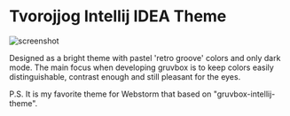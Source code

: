 # Tvorojjog Intellij IDEA Theme

<!-- Plugin description -->
![screenshot](https://plugins.jetbrains.com/files/12310/screenshot_19486.png)

Designed as a bright theme with pastel 'retro groove' colors and only dark mode.
The main focus when developing gruvbox is to keep colors easily distinguishable, contrast enough and still pleasant for the eyes.

P.S. It is my favorite theme for Webstorm that based on "gruvbox-intellij-theme".
<!-- Plugin description end -->

